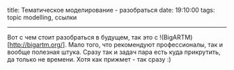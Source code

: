 title: Тематическое моделирование - разобраться
date: 19:10:00
tags: topic modelling, ссылки

---

Вот с чем стоит разобраться в будущем, так это с !(BigARTM)[http://bigartm.org/]. Мало того, что рекомендуют профессионалы, так и вообще полезная штука. Сразу так и задач пара есть куда прикрутить, да только не времени. Хотя как прижмет - так сразу :)
